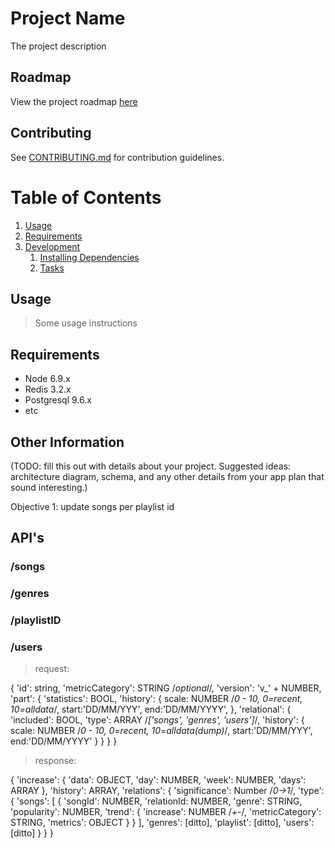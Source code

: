 # Project Name

The project description

## Roadmap

View the project roadmap [here](LINK_TO_DOC)

## Contributing

See [CONTRIBUTING.md](CONTRIBUTING.md) for contribution guidelines.

# Table of Contents

1. [Usage](#Usage)
1. [Requirements](#requirements)
1. [Development](#development)
    1. [Installing Dependencies](#installing-dependencies)
    1. [Tasks](#tasks)

## Usage

> Some usage instructions

## Requirements

- Node 6.9.x
- Redis 3.2.x
- Postgresql 9.6.x
- etc

## Other Information

(TODO: fill this out with details about your project. Suggested ideas: architecture diagram, schema, and any other details from your app plan that sound interesting.)

Objective 1: update songs per playlist id 

## API's

### /songs
### /genres
### /playlistID
### /users 
> request:

{
  'id': string,
  'metricCategory': STRING /*optional*/,
  'version': 'v_' + NUMBER,
  'part': { 
    'statistics': BOOL,
    'history': {
      scale: NUMBER /*0 - 10, 0=recent, 10=alldata*/, 
      start:'DD/MM/YYY',
      end:'DD/MM/YYYY',
    },
    'relational': {
      'included': BOOL,
      'type': ARRAY /*['songs', 'genres', 'users']*/,
      'history': {
        scale: NUMBER /*0 - 10, 0=recent, 10=alldata(dump)*/, 
        start:'DD/MM/YYY',
        end:'DD/MM/YYYY'
      }
    }
  }
}

> response:

{
  'increase': {
    'data': OBJECT, 
    'day': NUMBER,
    'week': NUMBER,
    'days': ARRAY
  },
  'history': ARRAY,
  'relations': {
    'significance': Number /*0->1*/,
    'type': {
      'songs': [
        {
          'songId': NUMBER,
          'relationId: NUMBER,
          'genre': STRING,
          'popularity': NUMBER,
          'trend': {
            'increase': NUMBER /*+-*/,
            'metricCategory': STRING,
            'metrics': OBJECT
          }
        }
      ],
      'genres': [ditto], 
      'playlist': [ditto],
      'users': [ditto]
    }
  }
}


 

